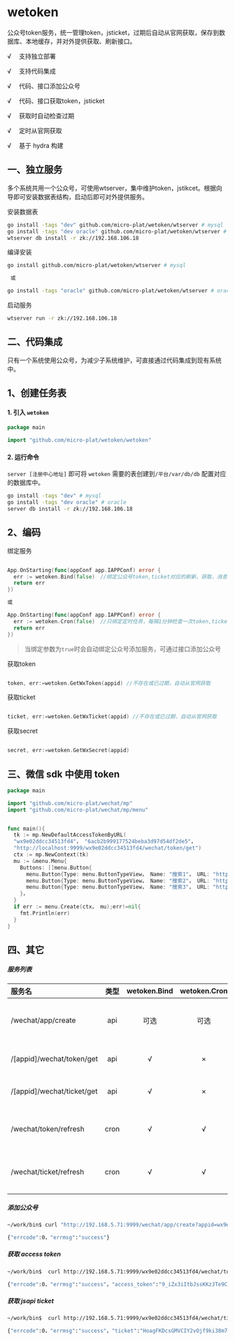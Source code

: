 # wetoken
公众号token服务，统一管理token，jsticket，过期后自动从官网获取，保存到数据库、本地缓存，并对外提供获取、刷新接口。


√ 　支持独立部署

√ 　支持代码集成

√ 　代码、接口添加公众号

√ 　代码、接口获取token，jsticket

√ 　获取时自动检查过期

√ 　定时从官网获取

√ 　基于 hydra 构建




## 一、独立服务


多个系统共用一个公众号，可使用wtserver，集中维护token，jstikcet。根据向导即可安装数据表结构，启动后即可对外提供服务。


 安装数据表

 ```sh
go install -tags "dev" github.com/micro-plat/wetoken/wtserver # mysql
go install -tags "dev oracle" github.com/micro-plat/wetoken/wtserver # oracle
wtserver db install -r zk://192.168.106.18
 ```


编译安装

```sh
go install github.com/micro-plat/wetoken/wtserver # mysql

 或

go install -tags "oracle" github.com/micro-plat/wetoken/wtserver # oracle
```


启动服务
```sh
wtserver run -r zk://192.168.106.18

```


## 二、代码集成
只有一个系统使用公众号，为减少子系统维护，可直接通过代码集成到现有系统中。


## 1、创建任务表

#### 1. 引入 `wetoken`

```go
package main

import "github.com/micro-plat/wetoken/wetoken"
```

#### 2. 运行命令

`server [注册中心地址]` 即可将 `wetoken` 需要的表创建到`/平台/var/db/db` 配置对应的数据库中。

```sh
go install -tags "dev" # mysql
go install -tags "dev oracle" # oracle
server db install -r zk://192.168.106.18
```

## 2、编码

绑定服务

```go

App.OnStarting(func(appConf app.IAPPConf) error {
  err := wetoken.Bind(false)　//绑定公众号token,ticket对应的刷新，获取，消息推送接口等
  return err
})

或

App.OnStarting(func(appConf app.IAPPConf) error {
  err := wetoken.Cron(false)　//只绑定定时任务，每隔1分钟检查一次token,ticket
  return err
})
```



> 当绑定参数为`true`时会自动绑定公众号添加服务，可通过接口添加公众号

获取token

```go

token, err:=wetoken.GetWxToken(appid) //不存在或已过期，自动从官网获取

```

获取ticket

```go

ticket, err:=wetoken.GetWxTicket(appid) //不存在或已过期，自动从官网获取

```

获取secret

```go

secret, err:=wetoken.GetWxSecret(appid)

```
## 三、微信 sdk 中使用 token

```go
package main

import "github.com/micro-plat/wechat/mp"
import "github.com/micro-plat/wechat/mp/menu"


func main(){
  tk := mp.NewDefaultAccessTokenByURL(
  "wx9e02ddcc34513fd4"， "6acb2b999177524beba3d97d54df2de5"， 
  "http://localhost:9999/wx9e02ddcc34513fd4/wechat/token/get")
  ctx := mp.NewContext(tk)
  mu := &menu.Menu{
    Buttons: []menu.Button{
      menu.Button{Type: menu.ButtonTypeView， Name: "搜索1"， URL: "http://www.baidu.com"}，
      menu.Button{Type: menu.ButtonTypeView， Name: "搜索2"， URL: "http://www.baidu.com"}，
      menu.Button{Type: menu.ButtonTypeView， Name: "搜索3"， URL: "http://www.baidu.com"}，
    }，
  }
  if err := menu.Create(ctx， mu);err!=nil{
    fmt.Println(err)
  }
}
```



## 四、其它


##### 服务列表

| 服务名                     | 类型  | wetoken.Bind | wetoken.Cron | 说明               |
| :------------------------- | :---: | :----------: | :----------: | :----------------- |
| /wechat/app/create         |  api  |     可选     |     可选     | 添加公众号信息     |
| /[appid]/wechat/token/get  |  api  |      √       |      ×       | 获取最新token      |
| /[appid]/wechat/ticket/get |  api  |      √       |      ×       | 获取最新ticket     |
| /wechat/token/refresh      | cron  |      √       |      √       | 定时刷新token任务  |
| /wechat/ticket/refresh     | cron  |      √       |      √       | 定时刷新ticket任务 |




##### 添加公众号

```sh
~/work/bin$ curl "http://192.168.5.71:9999/wechat/app/create?appid=wx9e02ddcc34513fd4&secret=6acb2b999177524beba3d97d54df2de5&token=oTSvVuXdjx1FPi6bz"

{"errcode":0，"errmsg":"success"}
```

##### 获取 access token

```sh
~/work/bin$  curl http://192.168.5.71:9999/wx9e02ddcc34513fd4/wechat/token/get

{"errcode":0，"errmsg":"success"，"access_token":"9_iZx3iItbJssKKzJTe9CeoJqY7678POnYkHRnZ_AfMfuV38CYxPHmOOvc7U0liXqon5vuZoIoU50RBLAZejTUSEwlXy5hl09KiyoWze65IXswjBnf6wFoUppoSRk4Z9opaOOJTSAxfR0DMGuaHCKgAHAAVD"，"expires_in":6599，"expires_date":"20180511113918"}
```

##### 获取 jsapi ticket

```sh
~/work/bin$  curl http://192.168.5.71:9999/wx9e02ddcc34513fd4/wechat/ticket/get

{"errcode":0，"errmsg":"success"，"ticket":"HoagFKDcsGMVCIY2vOjf9ki38m7AHQZG34U1VtA70B09ycvZdjvbjGm6qCTAF6_9fziC7iIQzWS49ZypavCK2g"，"expires_in":6599，"expires_date":"20180511121655"}
```




